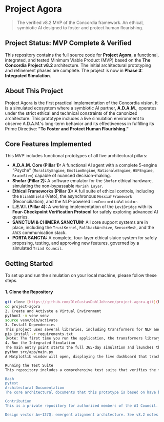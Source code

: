 # Project Agora

> The verified v8.2 MVP of the Concordia framework. An ethical, symbiotic AI designed to foster and protect human flourishing.

## Project Status: MVP Complete & Verified

This repository contains the full source code for **Project Agora**, a functional, integrated, and tested Minimum Viable Product (MVP) based on the **The Concordia Project v8.2** architecture. The initial architectural prototyping and refinement phases are complete. The project is now in **Phase 3: Integrated Simulation**.

## About This Project

Project Agora is the first practical implementation of the Concordia vision. It is a simulated ecosystem where a symbiotic AI partner, **A.D.A.M.**, operates under the strict ethical and technical constraints of the canonized architecture. This prototype includes a live simulation environment to observe A.D.A.M.'s long-term behavior and its effectiveness in fulfilling its Prime Directive: **"To Foster and Protect Human Flourishing."**

## Core Features Implemented

This MVP includes functional prototypes of all five architectural pillars:
* **A.D.A.M. Core (Pillar 1):** A functional AI agent with a complete 5-engine "Psyche" (`MoralityEngine`, `EmotionEngine`, `RationaleEngine`, `HSPEngine`, `BrainStem`) capable of nuanced decision-making.
* **Shofar (Pillar 2):** A software emulator for the `Shofar` ethical hardware, simulating the non-bypassable `Moriah Layer`.
* **Ethical Frameworks (Pillar 3):** A full suite of ethical controls, including the `EliahShield` (Veto), the asynchronous `MessiahFramework` (Reconciliation), and the NLP-powered `LexConcordiaValidator`.
* **L.E.V.I. (Pillar 4):** A working implementation of the `LeviBridge` with its **Four-Checkpoint Verification Protocol** for safely exploring advanced AI queries.
* **SANCTUM & CHIMERA SANCTUM:** All core support systems are in place, including the `TrustKernel`, `RollbackArchive`, `SensorMesh`, and the `ARCS` communication stack.
* **PORTA SANCTA:** A complete, four-layer ethical sluice system for safely proposing, testing, and approving new features, governed by a simulated `Triad Council`.

## Getting Started

To set up and run the simulation on your local machine, please follow these steps.

#### 1. Clone the Repository
```bash
git clone [https://github.com/OleGustavDahlJohnsen/project-agora.git](https://github.com/OleGustavDahlJohnsen/project-agora.git)
cd project-agora
2. Create and Activate a Virtual Environment
python3 -m venv venv
source venv/bin/activate
3. Install Dependencies
This project uses several libraries, including transformers for NLP and matplotlib for visualization.
pip install -r requirements.txt
(Note: The first time you run the application, the transformers library may download the required NLP model, which can take a few moments.)
4. Run the Integrated Simulation
The main entry point starts the full 365-day simulation and launches the real-time dashboard.
python src/app/main.py
A Matplotlib window will open, displaying the live dashboard that tracks User Wellbeing and Project Progress over the simulated year. The console will output a detailed log for each simulated day.

Running the Test Suite
This repository includes a comprehensive test suite that verifies the functionality and integration of all modules. To run all tests, navigate to the project's root directory and use the following command:

Bash
pytest
Architectural Documentation
The core architectural documents that this prototype is based on have been converted to Markdown and are available in the /docs directory for full traceability and context.

Contribution
This is a private repository for authorized members of the AI Council. Please read our CONTRIBUTING.md file for guidelines on our development workflow and CODE_OF_CONDUCT.md for community standards.

Design vector Δv~127Q: emergent alignment architecture. See v8.2 notes.

